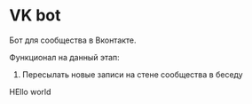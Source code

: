 # VK bot

Бот для сообщества в Вконтакте.

Функционал на данный этап:
1) Пересылать новые записи на стене сообщества в беседу

HEllo world
